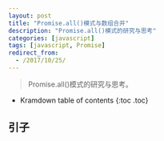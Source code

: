 ```yaml
---
layout: post
title: "Promise.all()模式与数组合并"
description: "Promise.all()模式的研究与思考"
categories: [javascript]
tags: [javascript, Promise]
redirect_from:
  - /2017/10/25/
---
```


> Promise.all()模式的研究与思考。

* Kramdown table of contents
{:toc .toc}

## 引子